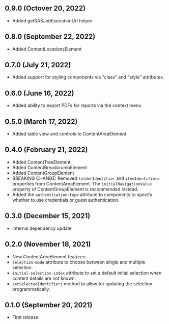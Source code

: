 ## 0.9.0 (Octover 20, 2022)

- Added getSASJobExecutionUrl helper
## 0.8.0 (September 22, 2022)

- Added ContentLocationsElement

## 0.7.0 (July 21, 2022)

- Added support for styling components via "class" and "style" attributes.

## 0.6.0 (June 16, 2022)

- Added ability to export PDFs for reports via the context menu

## 0.5.0 (March 17, 2022)

- Added table view and controls to ContentAreaElement

## 0.4.0 (February 21, 2022)

- Added ContentTreeElement
- Added ContentBreadcrumbElement
- Added ContentGroupElement
- BREAKING CHANGE: Removed `folderIdentifier` and `itemIdentifiers` properties from ContentAreaElement. The `initialNavigationValue` property of ContentGroupElement is recommended instead.
- Added the `authentication-type` attribute to components to specify whether to use credentials or guest authentication.

## 0.3.0 (December 15, 2021)

- Internal dependency update

## 0.2.0 (November 18, 2021)

- New ContentAreaElement features:
- `selection-mode` attribute to choose between single and multiple selection.
- `initial-selection-index` attribute to set a default initial selection when content details are not known.
- `setSelectedIdentifiers` method to allow for updating the selection programmatically.

## 0.1.0 (September 20, 2021)

- First release
